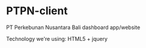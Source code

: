 # PTPN-client
PT Perkebunan Nusantara Bali dashboard app/website

Technology we're using: HTML5 + jquery
